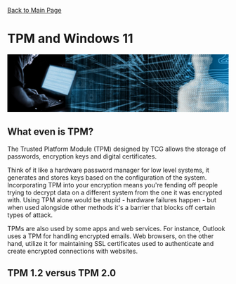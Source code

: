 [Back to Main Page](../index.html) 

# TPM and Windows 11

<img src="../img/banner_hackerblue.jpg" width="1000">

## What even is TPM?

The Trusted Platform Module (TPM) designed by TCG allows the storage of passwords, encryption keys and digital certificates. 

Think of it like a hardware password manager for low level systems, it generates and stores keys based on the configuration of the system. Incorporating TPM into your encryption means you're fending off people trying to decrypt data on a different system from the one it was encrypted with. Using TPM alone would be stupid - hardware failures happen - but when used alongside other methods it's a barrier that blocks off certain types of attack.

TPMs are also used by some apps and web services. For instance, Outlook uses a TPM for handling encrypted emails. Web browsers, on the other hand, utilize it for maintaining SSL certificates used to authenticate and create encrypted connections with websites.

## TPM 1.2 versus TPM 2.0

